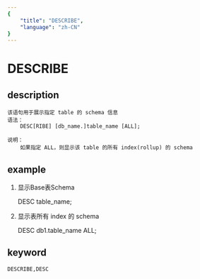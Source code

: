 ```yaml
---
{
    "title": "DESCRIBE",
    "language": "zh-CN"
}
---
```


<!-- 
Licensed to the Apache Software Foundation (ASF) under one
or more contributor license agreements.  See the NOTICE file
distributed with this work for additional information
regarding copyright ownership.  The ASF licenses this file
to you under the Apache License, Version 2.0 (the
"License"); you may not use this file except in compliance
with the License.  You may obtain a copy of the License at

  http://www.apache.org/licenses/LICENSE-2.0

Unless required by applicable law or agreed to in writing,
software distributed under the License is distributed on an
"AS IS" BASIS, WITHOUT WARRANTIES OR CONDITIONS OF ANY
KIND, either express or implied.  See the License for the
specific language governing permissions and limitations
under the License.
-->

# DESCRIBE

## description

    该语句用于展示指定 table 的 schema 信息
    语法：
        DESC[RIBE] [db_name.]table_name [ALL];

    说明：
        如果指定 ALL，则显示该 table 的所有 index(rollup) 的 schema

## example

1. 显示Base表Schema

    DESC table_name;

2. 显示表所有 index 的 schema

    DESC db1.table_name ALL;

## keyword

    DESCRIBE,DESC
